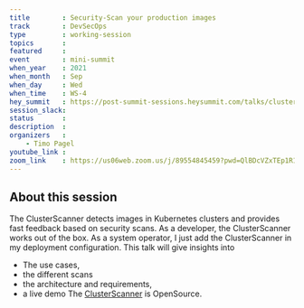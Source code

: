```yaml
---
title        : Security-Scan your production images
track        : DevSecOps
type         : working-session
topics       :
featured     :
event        : mini-summit
when_year    : 2021
when_month   : Sep
when_day     : Wed
when_time    : WS-4
hey_summit   : https://post-summit-sessions.heysummit.com/talks/clusterscanner-demonstration/
session_slack:
status       : 
description  :
organizers   :
    - Timo Pagel
youtube_link : 
zoom_link    : https://us06web.zoom.us/j/89554845459?pwd=QlBDcVZxTEp1R1FRTnpJamRNQzlCdz09
---
```


## About this session
The ClusterScanner detects images in Kubernetes clusters and provides fast feedback based on security scans. As a developer, the ClusterScanner works out of the box. As a system operator, I just add the ClusterScanner in my deployment configuration.
This talk will give insights into
- The use cases,
- the different scans
- the architecture and requirements,
- a live demo
The [ClusterScanner](https://github.com/SDA-SE/clusterscanner) is OpenSource.
